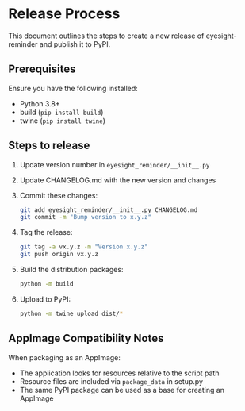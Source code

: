 # Release Process

This document outlines the steps to create a new release of eyesight-reminder and publish it to PyPI.

## Prerequisites

Ensure you have the following installed:
- Python 3.8+
- build (`pip install build`)
- twine (`pip install twine`)

## Steps to release

1. Update version number in `eyesight_reminder/__init__.py`
2. Update CHANGELOG.md with the new version and changes
3. Commit these changes:
   ```bash
   git add eyesight_reminder/__init__.py CHANGELOG.md
   git commit -m "Bump version to x.y.z"
   ```

4. Tag the release:
   ```bash
   git tag -a vx.y.z -m "Version x.y.z"
   git push origin vx.y.z
   ```

5. Build the distribution packages:
   ```bash
   python -m build
   ```

6. Upload to PyPI:
   ```bash
   python -m twine upload dist/*
   ```

## AppImage Compatibility Notes

When packaging as an AppImage:
- The application looks for resources relative to the script path
- Resource files are included via `package_data` in setup.py
- The same PyPI package can be used as a base for creating an AppImage